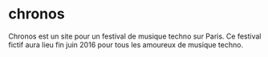 # chronos
Chronos est un site pour un festival de musique techno sur Paris. Ce festival fictif aura lieu fin juin 2016 pour tous les amoureux de musique techno.
